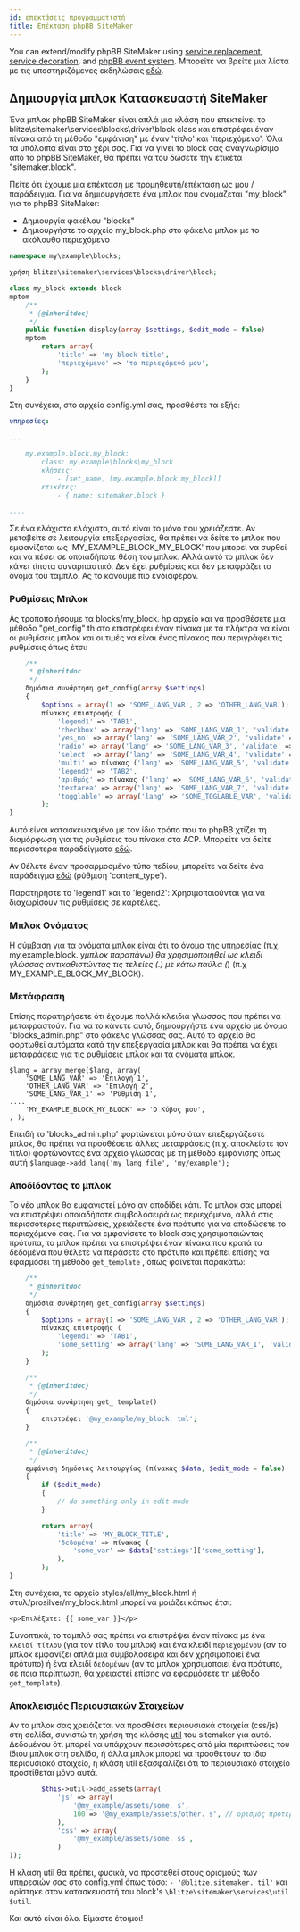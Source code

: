 ```yaml
---
id: επεκτάσεις προγραμματιστή
title: Επέκταση phpBB SiteMaker
---
```


You can extend/modify phpBB SiteMaker using [service replacement](https://area51.phpbb.com/docs/dev/3.2.x/extensions/tutorial_advanced.html#using-service-replacement), [service decoration](https://area51.phpbb.com/docs/dev/3.2.x/extensions/tutorial_advanced.html#using-service-decoration), and [phpBB event system](https://area51.phpbb.com/docs/dev/3.2.x/extensions/tutorial_events.html). Μπορείτε να βρείτε μια λίστα με τις υποστηριζόμενες εκδηλώσεις [εδώ](./developer-events.md).

## Δημιουργία μπλοκ Κατασκευαστή SiteMaker

Ένα μπλοκ phpBB SiteMaker είναι απλά μια κλάση που επεκτείνει το blitze\sitemaker\services\blocks\driver\block class και επιστρέφει έναν πίνακα από τη μέθοδο "εμφάνιση" με έναν 'τίτλο' και 'περιεχόμενο'. Όλα τα υπόλοιπα είναι στο χέρι σας. Για να γίνει το block σας αναγνωρίσιμο από το phpBB SiteMaker, θα πρέπει να του δώσετε την ετικέτα "sitemaker.block".

Πείτε ότι έχουμε μια επέκταση με προμηθευτή/επέκταση ως μου / παράδειγμα. Για να δημιουργήσετε ένα μπλοκ που ονομάζεται "my_block" για το phpBB SiteMaker:

- Δημιουργία φακέλου "blocks"
- Δημιουργήστε το αρχείο my_block.php στο φάκελο μπλοκ με το ακόλουθο περιεχόμενο

```php
namespace my\example\blocks;

χρήση blitze\sitemaker\services\blocks\driver\block;

class my_block extends block
mptom
    /**
     * {@inheritdoc}
     */
    public function display(array $settings, $edit_mode = false)
    mptom
        return array(
            'title' => 'my block title',
            'περιεχόμενο' => 'το περιεχόμενό μου',
        );
    }
}
```

Στη συνέχεια, στο αρχείο config.yml σας, προσθέστε τα εξής:

```yml
υπηρεσίες:

...

    my.example.block.my_block:
        class: my\example\blocks\my_block
        κλήσεις:
            - [set_name, [my.example.block.my_block]]
        ετικέτες:
            - { name: sitemaker.block }

....

```

Σε ένα ελάχιστο ελάχιστο, αυτό είναι το μόνο που χρειάζεστε. Αν μεταβείτε σε λειτουργία επεξεργασίας, θα πρέπει να δείτε το μπλοκ που εμφανίζεται ως 'MY_EXAMPLE_BLOCK_MY_BLOCK' που μπορεί να συρθεί και να πέσει σε οποιαδήποτε θέση του μπλοκ. Αλλά αυτό το μπλοκ δεν κάνει τίποτα συναρπαστικό. Δεν έχει ρυθμίσεις και δεν μεταφράζει το όνομα του ταμπλό. Ας το κάνουμε πιο ενδιαφέρον.

### Ρυθμίσεις Μπλοκ

Ας τροποποιήσουμε τα blocks/my_block. hp αρχείο και να προσθέσετε μια μέθοδο "get_config" th στο επιστρέφει έναν πίνακα με τα πλήκτρα να είναι οι ρυθμίσεις μπλοκ και οι τιμές να είναι ένας πίνακας που περιγράφει τις ρυθμίσεις όπως έτσι:

```php
    /**
     * @inheritdoc
     */
    δημόσια συνάρτηση get_config(array $settings)
    {
        $options = array(1 => 'SOME_LANG_VAR', 2 => 'OTHER_LANG_VAR');
        πίνακας επιστροφής (
            'legend1' => 'TAB1',
            'checkbox' => array('lang' => 'SOME_LANG_VAR_1', 'validate' => 'string', 'type' => 'checkbox', 'options' => $options, 'default' => array(), 'explain' => false),
            'yes_no' => array('lang' => 'SOME_LANG_VAR_2', 'validate' => 'bool', 'type' => 'radio:yes_no', 'explain' => false, 'default' => false),
            'radio' => array('lang' => 'SOME_LANG_VAR_3', 'validate' => 'bool', 'type' => 'radio', 'options' => $options, 'explain' => false, 'default' => 'topic'),
            'select' => array('lang' => 'SOME_LANG_VAR_4', 'validate' => 'string', 'type' => 'select', 'options' => $options, 'default' => '', 'explain' => false),
            'multi' => πίνακας ('lang' => 'SOME_LANG_VAR_5', 'validate' => 'string', 'type' => 'multi_select', 'options' => $options, 'default' => array(), 'explain' => false),
            'legend2' => 'TAB2',
            'αριθμός' => πίνακας ('lang' => 'SOME_LANG_VAR_6', 'validate' => 'int:0:20', 'type' => 'number:0:20', 'maxlength' => 2, 'explain' => false, 'προεπιλογή' => 5),
            'textarea' => array('lang' => 'SOME_LANG_VAR_7', 'validate' => 'string', 'type' => 'textarea:3:40', 'maxlength' => 2, 'explain' => true, 'default' => ''),
            'togglable' => array('lang' => 'SOME_TOGLABLE_VAR', 'validate' => 'string', 'type' => 'select:1:0:toggle_key', 'options' => $options'προεπιλογή' => '', 'append' => '<div id="toggle_key-1">Εμφανίζονται μόνο όταν η επιλογή 1 είναι ενεργοποιημένη</div>'),
        );
}
```

Αυτό είναι κατασκευασμένο με τον ίδιο τρόπο που το phpBB χτίζει τη διαμόρφωση για τις ρυθμίσεις του πίνακα στα ACP. Μπορείτε να δείτε περισσότερα παραδείγματα [εδώ](https://github.com/phpbb/phpbb/blob/master/phpBB/includes/acp/acp_board.php).

Αν θέλετε έναν προσαρμοσμένο τύπο πεδίου, μπορείτε να δείτε ένα παράδειγμα [εδώ](https://github.com/blitze/phpBB-ext-sitemaker_content/blob/develop/blocks/recent.php) (ρύθμιση 'content_type').

Παρατηρήστε το 'legend1' και το 'legend2': Χρησιμοποιούνται για να διαχωρίσουν τις ρυθμίσεις σε καρτέλες.

### Μπλοκ Ονόματος

Η σύμβαση για τα ονόματα μπλοκ είναι ότι το όνομα της υπηρεσίας (π.χ. my.example.block. y*μπλοκ παραπάνω) θα χρησιμοποιηθεί ως κλειδί γλώσσας αντικαθιστώντας τις τελείες (.) με κάτω παύλα (*) (π.χ MY_EXAMPLE_BLOCK_MY_BLOCK).

### Μετάφραση

Επίσης παρατηρήσετε ότι έχουμε πολλά κλειδιά γλώσσας που πρέπει να μεταφραστούν. Για να το κάνετε αυτό, δημιουργήστε ένα αρχείο με όνομα "blocks_admin.php" στο φάκελο γλώσσας σας. Αυτό το αρχείο θα φορτωθεί αυτόματα κατά την επεξεργασία μπλοκ και θα πρέπει να έχει μεταφράσεις για τις ρυθμίσεις μπλοκ και τα ονόματα μπλοκ.

    $lang = array_merge($lang, array(
        'SOME_LANG_VAR' => 'Επιλογή 1',
        'OTHER_LANG_VAR' => 'Επιλογή 2',
        'SOME_LANG_VAR_1' => 'Ρύθμιση 1',
    ....
        'MY_EXAMPLE_BLOCK_MY_BLOCK' => 'Ο Κύβος μου',
    , );
    

Επειδή το 'blocks_admin.php' φορτώνεται μόνο όταν επεξεργάζεστε μπλοκ, θα πρέπει να προσθέσετε άλλες μεταφράσεις (π.χ. αποκλείστε τον τίτλο) φορτώνοντας ένα αρχείο γλώσσας με τη μέθοδο εμφάνισης όπως αυτή `$language->add_lang('my_lang_file', 'my/example');`

### Αποδίδοντας το μπλοκ

Το νέο μπλοκ θα εμφανιστεί μόνο αν αποδίδει κάτι. Το μπλοκ σας μπορεί να επιστρέψει οποιαδήποτε συμβολοσειρά ως περιεχόμενο, αλλά στις περισσότερες περιπτώσεις, χρειάζεστε ένα πρότυπο για να αποδώσετε το περιεχόμενό σας. Για να εμφανίσετε το block σας χρησιμοποιώντας πρότυπα, το μπλοκ πρέπει να επιστρέψει έναν πίνακα που κρατά τα δεδομένα που θέλετε να περάσετε στο πρότυπο και πρέπει επίσης να εφαρμόσει τη μέθοδο `get_template` , όπως φαίνεται παρακάτω:

```php
    /**
     * @inheritdoc
     */
    δημόσια συνάρτηση get_config(array $settings)
    {
        $options = array(1 => 'SOME_LANG_VAR', 2 => 'OTHER_LANG_VAR');
        πίνακας επιστροφής (
            'legend1' => 'TAB1',
            'some_setting' => array('lang' => 'SOME_LANG_VAR_1', 'validate' => 'string', 'type' => 'checkbox', 'options' => $options, 'default' => array(), 'explain' => false),
        );
    }

    /**
     * {@inheritdoc}
     */
    δημόσια συνάρτηση get_ template()
    {
        επιστρέφει '@my_example/my_block. tml';
    }

    /**
     * {@inheritdoc}
     */
    εμφάνιση δημόσιας λειτουργίας (πίνακας $data, $edit_mode = false)
    {
        if ($edit_mode)
        {
            // do something only in edit mode
        }

        return array(
            'title' => 'MY_BLOCK_TITLE',
            'δεδομένα' => πίνακας (
                'some_var' => $data['settings']['some_setting'],
            ),
        );
}
```

Στη συνέχεια, το αρχείο styles/all/my_block.html ή στυλ/prosilver/my_block.html μπορεί να μοιάζει κάπως έτσι:

    <p>Επιλέξατε: {{ some_var }}</p>
    

Συνοπτικά, το ταμπλό σας πρέπει να επιστρέψει έναν πίνακα με ένα `κλειδί τίτλου` (για τον τίτλο του μπλοκ) και ένα κλειδί `περιεχομένου` (αν το μπλοκ εμφανίζει απλά μια συμβολοσειρά και δεν χρησιμοποιεί ένα πρότυπο) ή ένα κλειδί `δεδομένων` (αν το μπλοκ χρησιμοποιεί ένα πρότυπο, σε ποια περίπτωση, θα χρειαστεί επίσης να εφαρμόσετε τη μέθοδο `get_template`).

### Αποκλεισμός Περιουσιακών Στοιχείων

Αν το μπλοκ σας χρειάζεται να προσθέσει περιουσιακά στοιχεία (css/js) στη σελίδα, συνιστώ τη χρήση της κλάσης [util](https://github.com/blitze/phpBB-ext-sitemaker/blob/develop/services/util.php) του sitemaker για αυτό. Δεδομένου ότι μπορεί να υπάρχουν περισσότερες από μία περιπτώσεις του ίδιου μπλοκ στη σελίδα, ή άλλα μπλοκ μπορεί να προσθέτουν το ίδιο περιουσιακό στοιχείο, η κλάση util εξασφαλίζει ότι το περιουσιακό στοιχείο προστίθεται μόνο αυτά.

```php
        $this->util->add_assets(array(
            'js' => array(
                '@my_example/assets/some. s',
                100 => '@my_example/assets/other. s', // ορισμός προτεραιότητας
            ),
            'css' => array(
                '@my_example/assets/some. ss',
            )
));
```

Η κλάση util θα πρέπει, φυσικά, να προστεθεί στους ορισμούς των υπηρεσιών σας στο config.yml όπως τόσο: `- '@blitze.sitemaker. til'` και ορίστηκε στον κατασκευαστή του block's `\blitze\sitemaker\services\util $util`.

Και αυτό είναι όλο. Είμαστε έτοιμοι!